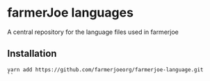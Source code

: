 # farmerJoe languages
A central repository for the language files used in farmerjoe

## Installation

```
yarn add https://github.com/farmerjoeorg/farmerjoe-language.git
``